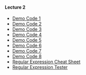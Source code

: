 #### Lecture 2

+ [Demo Code 1]()
+ [Demo Code 2]()
+ [Demo Code 3]()
+ [Demo Code 4]()
+ [Demo Code 5]()
+ [Demo Code 6]()
+ [Demo Code 7]()
+ [Demo Code 8]()
+ [Regular Expression Cheat Sheet](http://www.rexegg.com/regex-quickstart.html)
+ [Regular Expression Tester](http://java-regex-tester.appspot.com/)
